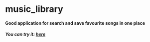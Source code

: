 # music_library


<h4 style="text-color:red">Good application for search and save favourite songs in one place</h4>

<h5>You can try it: <a href="http://188.166.28.39:5000/">here</a></h5>
